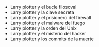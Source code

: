 * Larry plotter y el bucle filosoval
* Larry plotter y la clave secreta
* Larry plotter y el prisionero del firewall
* Larry plotter y el malware del fuego
* Larry plotter y la orden del Unix
* Larry plotter y el misterio del hacker
* Larry plotter y los commits de la muerte